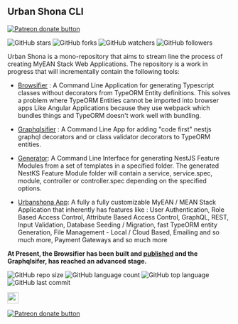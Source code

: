 
  
    
      
      
## Urban Shona CLI <span class="badge-patreon">    
<a href="https://patreon.com/desmondrg" title="Donate to this project using Patreon"><img src="https://img.shields.io/badge/patreon-donate-yellow.svg" alt="Patreon donate button" /></a>    
</span>    
    
    
![GitHub stars](https://img.shields.io/github/stars/urbanshona/urbanshona?style=social) ![GitHub forks](https://img.shields.io/github/forks/urbanshona/urbanshona?style=social) ![GitHub watchers](https://img.shields.io/github/watchers/urbanshona/urbanshona?style=social)          ![GitHub followers](https://img.shields.io/github/followers/urbanshona?style=social)    
    
      
Urban Shona is a mono-repository that aims to stream line the process of creating MyEAN Stack Web Applications. The repository is a work in progress that will incrementally contain the following tools:
      
- [Browsifier](https://github.com/urbanshona/urbanshona/tree/master/packages/browsifier) :  A Command Line Application for generating Typescript classes without decorators from TypeORM Entity definitions. This solves a problem where TypeORM Entities cannot be imported into browser apps Like Angular Applications because they use webpack which bundles things and TypeORM doesn't work well with bundling.  
  
- [Graphqlsifier](https://github.com/urbanshona/urbanshona/tree/master/packages/graphqlsifier) : A Command Line App for adding "code first" nestjs graphql decorators and or class validator decorators to TypeORM entities.     
   
- [Generator](https://github.com/urbanshona/urbanshona/tree/master/packages/generator): A Command Line Interface for generating NestJS Feature Modules from a set of templates in a specified folder. The generated NestKS Feature Module folder will contain a service, service.spec, module, controller or controller.spec depending on the specified options.    
  
- [Urbanshona App](https://github.com/urbanshona/urbanshona/tree/master/packages/urbanshona): A fully a fully customizable MyEAN / MEAN Stack Application that inherently has features like : User Authentication, Role Based Access Control, Attribute Based Access Control, GraphQL, REST, Input Validation, Database Seeding / Migration, fast TypeORM entity Generation, File Management - Local / Cloud Based, Emailing and so much more, Payment Gateways and so much more    

**At Present, the Browsifier has been built and [published](https://www.npmjs.com/package/@urbanshona/browsifer) and the Graphqlsifer, has reached an advanced stage.**
    
![GitHub repo size](https://img.shields.io/github/repo-size/urbanshona/urbanshona?style=plastic) ![GitHub language count](https://img.shields.io/github/languages/count/urbanshona/urbanshona?style=plastic) ![GitHub top language](https://img.shields.io/github/languages/top/urbanshona/urbanshona?style=plastic) ![GitHub last commit](https://img.shields.io/github/last-commit/urbanshona/urbanshona?color=red&style=plastic)    
    
    
<p>    
<a href="https://www.facebook.com/Urban-Shona-Tech-108261054866985/"><img src="https://img.shields.io/badge/Facebook-1877F2?style=for-the-badge&logo=facebook&logoColor=white" height=25></a>     
</p>    
    
<span class="badge-patreon">    
<a href="https://patreon.com/desmondrg" title="Donate to this project using Patreon"><img src="https://img.shields.io/badge/patreon-donate-yellow.svg" alt="Patreon donate button" /></a>    
</span>